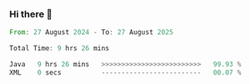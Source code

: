 ### Hi there 👋

<!--START_SECTION:waka-->

```rust
From: 27 August 2024 - To: 27 August 2025

Total Time: 9 hrs 26 mins

Java   9 hrs 26 mins   >>>>>>>>>>>>>>>>>>>>>>>>>   99.93 %
XML    0 secs          -------------------------   00.07 %
```

<!--END_SECTION:waka-->
